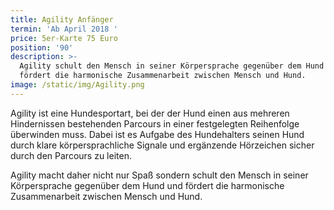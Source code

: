 ```yaml
---
title: Agility Anfänger
termin: 'Ab April 2018 '
price: 5er-Karte 75 Euro
position: '90'
description: >-
  Agility schult den Mensch in seiner Körpersprache gegenüber dem Hund und
  fördert die harmonische Zusammenarbeit zwischen Mensch und Hund.
image: /static/img/Agility.png
---
```

Agility ist eine Hundesportart, bei der der Hund einen aus mehreren Hindernissen bestehenden Parcours in einer festgelegten Reihenfolge überwinden muss. Dabei ist es Aufgabe des Hundehalters seinen Hund durch klare körpersprachliche Signale und ergänzende Hörzeichen sicher durch den Parcours zu leiten. 

Agility macht daher nicht nur Spaß sondern schult den Mensch in seiner Körpersprache gegenüber dem Hund und fördert die harmonische Zusammenarbeit zwischen Mensch und Hund.
